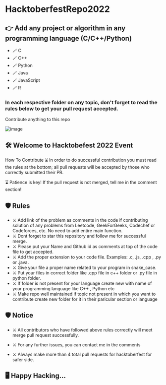 # HacktoberfestRepo2022

## 👉 Add any project or algorithm in any programming language (C/C++/Python)
- 🪄 C
- 🪄 C++
- 🪄 Python
- 🪄 Java
- 🪄 JavaScript
- 🪄 R

### In each respective folder on any topic, don't forget to read the rules below to get your pull request accepted.
 
Contribute anything to this repo

![image](https://user-images.githubusercontent.com/83506458/194625678-fd699b37-4aa9-48df-9dc3-a8165192618d.png)

## 🛠 Welcome to Hacktobefest 2022 Event

How To Contribute
⌛️ In order to do successful contribution you must read the rules at the bottom; all pull requests will be accepted by those who correctly submitted their PR.

⌛️ Patience is key! If the pull request is not merged, tell me in the comment section!


## 🛡 Rules
- ⚔️ Add link of the problem as comments in the code if contributing solution of any problems from Leetcode, GeekForGeeks, Codechef or Codeforces, etc. No need to add entire main function.
- ⚔️ Dont forget to star this repository and follow me for successful merge.
- ⚔️ Please put your Name and Github id as comments at top of the code file to get accepted.
- ⚔️ Add the proper extension to your code file. Examples: .c, .js, .cpp , .py or .java.
- ⚔️ Give your file a proper name related to your program in snake_case.
- ⚔️ Put your files in correct folder like .cpp file in c++ folder or .py file in python folder.
- ⚔️ If folder is not present for your language create new with name of your programming language like C++ , Python etc
- ⚔️ Make repo well maintained if topic not present in which you want to contribute create new folder for it in their paricular section or language

## 🛡 Notice
- ⚔️ All contributors who have followed above rules correctly will meet merge pull request successfully.

- ⚔️ For any further issues, you can contact me in the comments

- ⚔️ Always make more than 4 total pull requests for hacktoberfest for safer side.


## 🖥️ Happy Hacking...
